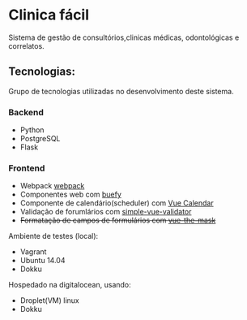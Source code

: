 # Clinica fácil
Sistema de gestão de consultórios,clinicas médicas, odontológicas e correlatos.

## Tecnologias:
Grupo de tecnologias utilizadas no desenvolvimento deste sistema.

### Backend
* Python
* PostgreSQL
* Flask

### Frontend
* Webpack [webpack](https://webpack.js.org/)
* Componentes web com [buefy](https://buefy.github.io)
* Componente de calendário(scheduler) com [Vue Calendar](https://v-calendar.davidpaternina.com/) 
* Validação de forumlários com [simple-vue-validator](https://github.com/semisleep/simple-vue-validator)
* ~~Formatação de campos de formulários com [vue-the-mask](https://github.com/vuejs-tips/vue-the-mask)~~

Ambiente de testes (local):
* Vagrant
* Ubuntu 14.04
* Dokku

Hospedado na digitalocean, usando:
* Droplet(VM) linux
* Dokku
